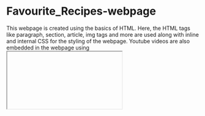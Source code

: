 # Favourite_Recipes-webpage
This webpage is created using the basics of HTML.
Here, the HTML tags like paragraph, section, article, img tags and more are used along with inline and internal CSS for the styling of the webpage.
Youtube videos are also embedded in the webpage using <iframe> tag. 

This is the preview of the website.
<div style="display: flex; justify-content: space-between;">
  <img src="https://github.com/rkaur9603/Favourite_Recipes-webpage/blob/b6d2d85d893536799b8557a7c296c14818f78710/Screenshot%202023-11-16%20203123.png" alt="Image 1" width="800" height="450">
  <img src="https://github.com/rkaur9603/Favourite_Recipes-webpage/blob/b6d2d85d893536799b8557a7c296c14818f78710/Screenshot%202023-11-16%20203324.png" alt="Image 1" width="800" height="450">
  <img src="https://github.com/rkaur9603/Favourite_Recipes-webpage/blob/b6d2d85d893536799b8557a7c296c14818f78710/Screenshot%202023-11-16%20203352.png" alt="Image 1" width="800" height="450">
  <img src="https://github.com/rkaur9603/Favourite_Recipes-webpage/blob/c6239adeb2d5518b3203933aaa2c5cd6302236e0/Screenshot%202023-11-16%20203427.png" alt="Image 1" width="800" height="450">
</div>
